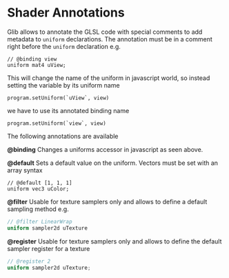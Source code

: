 # Shader Annotations

Glib allows to annotate the GLSL code with special comments to add metadata
to `uniform` declarations. The annotation must
be in a comment right before the `uniform` declaration e.g.

```
// @binding view
uniform mat4 uView;
```

This will change the name of the uniform in javascript world, so instead
setting the variable by its uniform name

```
program.setUniform(`uView`, view)
```

we have to use its annotated binding name

```
program.setUniform(`view`, view)
```

The following annotations are available

**@binding**
Changes a uniforms accessor in javascript as seen above.

**@default**
Sets a default value on the uniform. Vectors must be set with an array syntax

```
// @default [1, 1, 1]
uniform vec3 uColor;
```

**@filter**
Usable for texture samplers only and allows to define a default sampling method e.g.

```glsl
// @filter LinearWrap
uniform sampler2d uTexture
```

**@register**
Usable for texture samplers only and allows to define the default sampler register for a texture

```glsl
// @register 2
uniform sampler2d uTexture;
```
